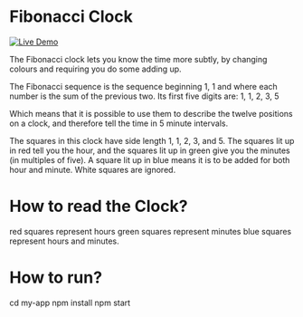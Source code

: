 # Fibonacci Clock
[![Live Demo](https://img.shields.io/badge/View-Live%20Demo-brightgreen)](https://ahmedramadan01.github.io/FibClock/)

The Fibonacci clock lets you know the time more subtly, by changing colours and requiring you do some adding up.

The Fibonacci sequence is the sequence beginning 1, 1 and where each number is the sum of the previous two. Its first five digits are: 1, 1, 2, 3, 5

Which means that it is possible to use them to describe the twelve positions on a clock, and therefore tell the time in 5 minute intervals.

The squares in this clock have side length 1, 1, 2, 3, and 5. The squares lit up in red tell you the hour, and the squares lit up in green give you the minutes (in multiples of five). A square lit up in blue means it is to be added for both hour and minute. White squares are ignored.

# How to read the Clock?
red squares represent hours green squares represent minutes blue squares represent hours and minutes.
# How to run?
cd my-app
npm install
npm start


